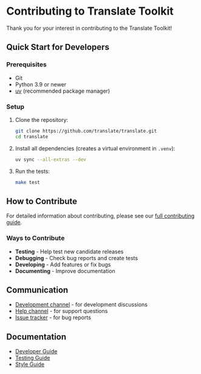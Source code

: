 # Contributing to Translate Toolkit

Thank you for your interest in contributing to the Translate Toolkit!

## Quick Start for Developers

### Prerequisites
- Git
- Python 3.9 or newer
- [uv](https://docs.astral.sh/uv/) (recommended package manager)

### Setup

1. Clone the repository:
   ```bash
   git clone https://github.com/translate/translate.git
   cd translate
   ```

2. Install all dependencies (creates a virtual environment in `.venv`):
   ```bash
   uv sync --all-extras --dev
   ```

3. Run the tests:
   ```bash
   make test
   ```

## How to Contribute

For detailed information about contributing, please see our [full contributing guide](https://docs.translatehouse.org/projects/translate-toolkit/en/latest/developers/contributing.html).

### Ways to Contribute
- **Testing** - Help test new candidate releases
- **Debugging** - Check bug reports and create tests
- **Developing** - Add features or fix bugs
- **Documenting** - Improve documentation

## Communication

- [Development channel](https://gitter.im/translate/dev) - for development discussions
- [Help channel](https://gitter.im/translate/pootle) - for support questions
- [Issue tracker](https://github.com/translate/translate/issues) - for bug reports

## Documentation

- [Developer Guide](https://docs.translatehouse.org/projects/translate-toolkit/en/latest/developers/developers.html)
- [Testing Guide](https://docs.translatehouse.org/projects/translate-toolkit/en/latest/developers/testing.html)
- [Style Guide](https://docs.translatehouse.org/projects/translate-toolkit/en/latest/developers/styleguide.html)
